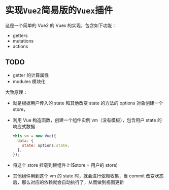# 实现`Vue2`简易版的`Vuex`插件

这是一个简单的 Vue2 的 Vuex 的实现，包含如下功能：

- getters
- mutations
- actions

## TODO

- getter 的计算属性
- modules 模块化

大致原理：

- 就是根据用户传入的 state 和其他改变 state 的方法的 options 对象创建一个 store，
- 利用 Vue 构造函数，创建一个组件实例 vm（没有模板），包含用户 state 的响应式数据

  ```js
  this.vm = new Vue({
    data: {
      state: options.state,
    },
  });
  ```

- 将这个 store 挂载到根组件上($store = 用户的 store)
- 其他组件用到这个 vm 的 state 时，就会进行依赖收集，当 commit 改变状态后，那么对应的依赖就会自动执行了，从而做到视图更新
